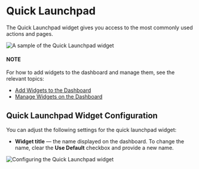 <a id="user-guide-business-intelligence-widgets-quick-launchpad"></a>

# Quick Launchpad

The Quick Launchpad widget gives you access to the most commonly used actions and pages.

![A sample of the Quick Launchpad widget](user/img/dashboards/quick_launchpad.png)

#### NOTE
For how to add widgets to the dashboard and manage them, see the relevant topics:

* [Add Widgets to the Dashboard](index.md#user-guide-business-intelligence-widgets-add)
* [Manage Widgets on the Dashboard](index.md#user-guide-business-intelligence-widgets-manage)

## Quick Launchpad Widget Configuration

You can adjust the following settings for the quick launchpad widget:

* **Widget title** — the name displayed on the dashboard. To change the name, clear the **Use Default** checkbox and provide a new name.

![Configuring the Quick Launchpad widget](user/img/dashboards/quick_launchpad_config.png)
